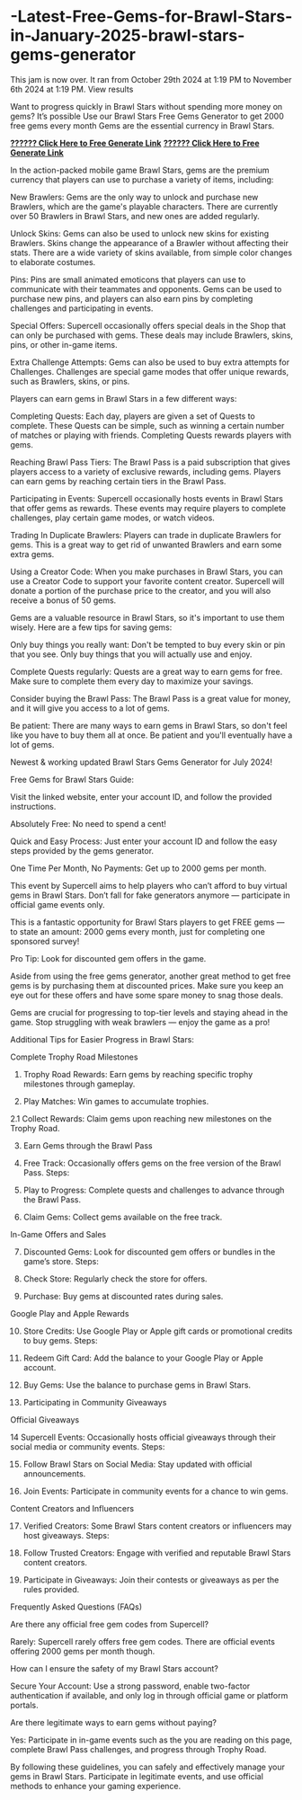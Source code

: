 # -Latest-Free-Gems-for-Brawl-Stars-in-January-2025-brawl-stars-gems-generator
This jam is now over. It ran from October 29th 2024 at 1:19 PM to November 6th 2024 at 1:19 PM. View results

Want to progress quickly in Brawl Stars without spending more money on gems? It’s possible Use our Brawl Stars Free Gems Generator to get 2000 free gems every month Gems are the essential currency in Brawl Stars.


**[?????? Click Here to Free Generate Link](https://cpa4us.site/brawlstarshack/)** 
**[?????? Click Here to Free Generate Link](https://cpa4us.site/brawlstarshack/)** 


In the action-packed mobile game Brawl Stars, gems are the premium currency that players can use to purchase a variety of items, including:

New Brawlers: Gems are the only way to unlock and purchase new Brawlers, which are the game's playable characters. There are currently over 50 Brawlers in Brawl Stars, and new ones are added regularly.

Unlock Skins: Gems can also be used to unlock new skins for existing Brawlers. Skins change the appearance of a Brawler without affecting their stats. There are a wide variety of skins available, from simple color changes to elaborate costumes.

Pins: Pins are small animated emoticons that players can use to communicate with their teammates and opponents. Gems can be used to purchase new pins, and players can also earn pins by completing challenges and participating in events.

Special Offers: Supercell occasionally offers special deals in the Shop that can only be purchased with gems. These deals may include Brawlers, skins, pins, or other in-game items.

Extra Challenge Attempts: Gems can also be used to buy extra attempts for Challenges. Challenges are special game modes that offer unique rewards, such as Brawlers, skins, or pins.

Players can earn gems in Brawl Stars in a few different ways:

Completing Quests: Each day, players are given a set of Quests to complete. These Quests can be simple, such as winning a certain number of matches or playing with friends. Completing Quests rewards players with gems.

Reaching Brawl Pass Tiers: The Brawl Pass is a paid subscription that gives players access to a variety of exclusive rewards, including gems. Players can earn gems by reaching certain tiers in the Brawl Pass.

Participating in Events: Supercell occasionally hosts events in Brawl Stars that offer gems as rewards. These events may require players to complete challenges, play certain game modes, or watch videos.

Trading In Duplicate Brawlers: Players can trade in duplicate Brawlers for gems. This is a great way to get rid of unwanted Brawlers and earn some extra gems.

Using a Creator Code: When you make purchases in Brawl Stars, you can use a Creator Code to support your favorite content creator. Supercell will donate a portion of the purchase price to the creator, and you will also receive a bonus of 50 gems.

Gems are a valuable resource in Brawl Stars, so it's important to use them wisely. Here are a few tips for saving gems:

Only buy things you really want: Don't be tempted to buy every skin or pin that you see. Only buy things that you will actually use and enjoy.

Complete Quests regularly: Quests are a great way to earn gems for free. Make sure to complete them every day to maximize your savings.

Consider buying the Brawl Pass: The Brawl Pass is a great value for money, and it will give you access to a lot of gems.

Be patient: There are many ways to earn gems in Brawl Stars, so don't feel like you have to buy them all at once. Be patient and you'll eventually have a lot of gems.

Newest & working updated Brawl Stars Gems Generator for July 2024!

Free Gems for Brawl Stars Guide:

Visit the linked website, enter your account ID, and follow the provided instructions.

Absolutely Free: No need to spend a cent!

Quick and Easy Process: Just enter your account ID and follow the easy steps provided by the gems generator.

One Time Per Month, No Payments: Get up to 2000 gems per month.

This event by Supercell aims to help players who can’t afford to buy virtual gems in Brawl Stars. Don’t fall for fake generators anymore — participate in official game events only.

This is a fantastic opportunity for Brawl Stars players to get FREE gems — to state an amount: 2000 gems every month, just for completing one sponsored survey!

Pro Tip: Look for discounted gem offers in the game.

Aside from using the free gems generator, another great method to get free gems is by purchasing them at discounted prices. Make sure you keep an eye out for these offers and have some spare money to snag those deals.

Gems are crucial for progressing to top-tier levels and staying ahead in the game. Stop struggling with weak brawlers — enjoy the game as a pro!

Additional Tips for Easier Progress in Brawl Stars:

Complete Trophy Road Milestones

1. Trophy Road Rewards: Earn gems by reaching specific trophy milestones through gameplay.

2. Play Matches: Win games to accumulate trophies.

2.1 Collect Rewards: Claim gems upon reaching new milestones on the Trophy Road.

3. Earn Gems through the Brawl Pass

4. Free Track: Occasionally offers gems on the free version of the Brawl Pass. Steps:

5. Play to Progress: Complete quests and challenges to advance through the Brawl Pass.

6. Claim Gems: Collect gems available on the free track.

In-Game Offers and Sales

7. Discounted Gems: Look for discounted gem offers or bundles in the game’s store. Steps:

8. Check Store: Regularly check the store for offers.

9. Purchase: Buy gems at discounted rates during sales.

Google Play and Apple Rewards

10. Store Credits: Use Google Play or Apple gift cards or promotional credits to buy gems. Steps:

11. Redeem Gift Card: Add the balance to your Google Play or Apple account.

12. Buy Gems: Use the balance to purchase gems in Brawl Stars.

13. Participating in Community Giveaways

Official Giveaways

14 Supercell Events: Occasionally hosts official giveaways through their social media or community events. Steps:

15. Follow Brawl Stars on Social Media: Stay updated with official announcements.

16. Join Events: Participate in community events for a chance to win gems.

Content Creators and Influencers

17. Verified Creators: Some Brawl Stars content creators or influencers may host giveaways. Steps:

18. Follow Trusted Creators: Engage with verified and reputable Brawl Stars content creators.

19. Participate in Giveaways: Join their contests or giveaways as per the rules provided.

Frequently Asked Questions (FAQs)

Are there any official free gem codes from Supercell?

Rarely: Supercell rarely offers free gem codes. There are official events offering 2000 gems per month though.

How can I ensure the safety of my Brawl Stars account?

Secure Your Account: Use a strong password, enable two-factor authentication if available, and only log in through official game or platform portals.

Are there legitimate ways to earn gems without paying?

Yes: Participate in in-game events such as the you are reading on this page, complete Brawl Pass challenges, and progress through Trophy Road.

By following these guidelines, you can safely and effectively manage your gems in Brawl Stars. Participate in legitimate events, and use official methods to enhance your gaming experience.

